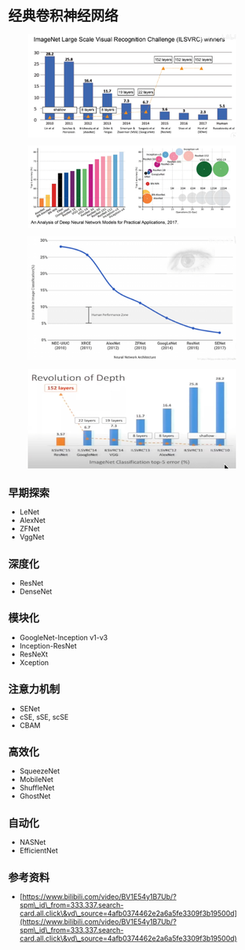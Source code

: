 # 经典卷积神经网络

<figure><img src="../../.gitbook/assets/image (23).png" alt=""><figcaption></figcaption></figure>

<figure><img src="../../.gitbook/assets/image (5) (1).png" alt=""><figcaption></figcaption></figure>

<figure><img src="../../.gitbook/assets/image (2).png" alt=""><figcaption></figcaption></figure>

<figure><img src="../../.gitbook/assets/image (30).png" alt=""><figcaption></figcaption></figure>

## 早期探索

* LeNet
* AlexNet
* ZFNet
* VggNet

## 深度化

* ResNet
* DenseNet

## 模块化

* GoogleNet-Inception v1-v3
* Inception-ResNet
* ResNeXt
* Xception

## 注意力机制

* SENet
* cSE, sSE, scSE
* CBAM

## 高效化

* SqueezeNet
* MobileNet
* ShuffleNet
* GhostNet

## 自动化

* NASNet
* EfficientNet

## 参考资料

* [https://www.bilibili.com/video/BV1E54y1B7Ub/?spm\_id\_from=333.337.search-card.all.click\&vd\_source=4afb0374462e2a6a5fe3309f3b19500d](https://www.bilibili.com/video/BV1E54y1B7Ub/?spm\_id\_from=333.337.search-card.all.click\&vd\_source=4afb0374462e2a6a5fe3309f3b19500d)
